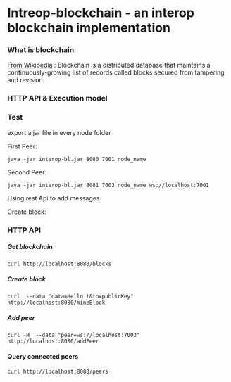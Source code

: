 # Intreop-blockchain - an interop blockchain implementation

### What is blockchain
[From Wikipedia](https://en.wikipedia.org/wiki/Blockchain_(database)) : Blockchain is a distributed database that maintains a continuously-growing list of records called blocks secured from tampering and revision.



### HTTP API & Execution model
### Test

export a jar file in every node folder

First Peer:
```
java -jar interop-bl.jar 8080 7001 node_name
```
Second Peer:
```
java -jar interop-bl.jar 8081 7003 node_name ws://localhost:7001
```
Using rest Api to add messages.

Create block:

### HTTP API
##### Get blockchain
```
curl http://localhost:8080/blocks
```
##### Create block
```
curl  --data "data=Hello !&to=publicKey" http://localhost:8080/mineBlock
``` 
##### Add peer
```
curl -H  --data "peer=ws://localhost:7003" http://localhost:8080/addPeer
```
#### Query connected peers
```
curl http://localhost:8080/peers
```

